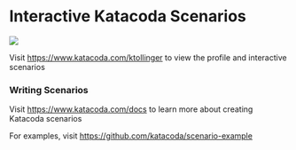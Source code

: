 # Interactive Katacoda Scenarios

[![](http://shields.katacoda.com/katacoda/ktollinger/count.svg)](https://www.katacoda.com/ktollinger "Get your profile on Katacoda.com")

Visit https://www.katacoda.com/ktollinger to view the profile and interactive scenarios

### Writing Scenarios
Visit https://www.katacoda.com/docs to learn more about creating Katacoda scenarios

For examples, visit https://github.com/katacoda/scenario-example
